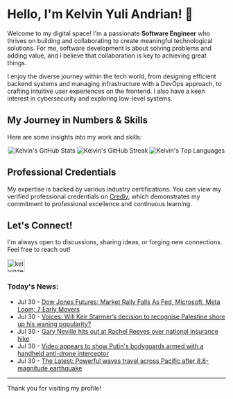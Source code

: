 # Hello, I'm Kelvin Yuli Andrian! 👋

Welcome to my digital space! I'm a passionate **Software Engineer** who thrives on building and collaborating to create meaningful technological solutions. For me, software development is about solving problems and adding value, and I believe that collaboration is key to achieving great things.

I enjoy the diverse journey within the tech world, from designing efficient backend systems and managing infrastructure with a DevOps approach, to crafting intuitive user experiences on the frontend. I also have a keen interest in cybersecurity and exploring low-level systems.

## My Journey in Numbers & Skills

Here are some insights into my work and skills:

<p align="center">
  <img src="https://github-readme-stats.vercel.app/api?username=kelvinzer0&show_icons=true&theme=radical" alt="Kelvin's GitHub Stats" />
  <img src="https://github-readme-streak-stats.herokuapp.com/?user=kelvinzer0&theme=radical" alt="Kelvin's GitHub Streak" />
  <img src="https://github-readme-stats.vercel.app/api/top-langs/?username=kelvinzer0&layout=compact&theme=radical" alt="Kelvin's Top Languages" />
</p>

## Professional Credentials

My expertise is backed by various industry certifications. You can view my verified professional credentials on [Credly](https://www.credly.com/users/kelvin-yuli-andrian/badges), which demonstrates my commitment to professional excellence and continuous learning.

## Let's Connect!

I'm always open to discussions, sharing ideas, or forging new connections. Feel free to reach out!

<p align="left">
    <a href="https://linkedin.com/in/kelvinzero" target="blank"><img align="center" src="https://cdn.jsdelivr.net/npm/simple-icons@3.0.1/icons/linkedin.svg" alt="kelvinzero" height="30" width="40" /></a>
</p>

### Today's News:

<!-- feed start -->
- Jul 30 - [Dow Jones Futures: Market Rally Falls As Fed, Microsoft, Meta Loom; 7 Early Movers](https://www.investors.com/market-trend/stock-market-today/dow-jones-futures-fed-microsoft-meta-earnings/?src=A00220&yptr=yahoo)
- Jul 30 - [Voices: Will Keir Starmer’s decision to recognise Palestine shore up his waning popularity?](https://www.yahoo.com/news/articles/voices-keir-starmer-decision-recognise-104138620.html)
- Jul 30 - [Gary Neville hits out at Rachel Reeves over national insurance hike](https://www.yahoo.com/news/articles/gary-neville-hits-rachel-reeves-084303791.html)
- Jul 30 - [Video appears to show Putin's bodyguards armed with a handheld anti-drone interceptor](https://www.yahoo.com/news/articles/video-appears-show-putins-bodyguards-040852250.html)
- Jul 30 - [The Latest: Powerful waves travel across Pacific after 8.8-magnitude earthquake](https://www.yahoo.com/news/articles/latest-tsunami-hits-russia-kuril-023011016.html)
<!-- feed end -->

---

Thank you for visiting my profile!